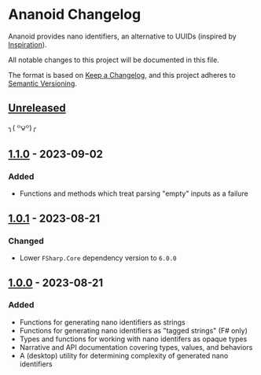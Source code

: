# Ananoid Changelog

Ananoid provides nano identifiers, an alternative to UUIDs (inspired by [Inspiration]).

All notable changes to this project will be documented in this file.

The format is based on [Keep a Changelog][Changelog],
and this project adheres to [Semantic Versioning][SemVer].

## [Unreleased]

╮( ꒪౪꒪)╭

## [1.1.0] - 2023-09-02

### Added

- Functions and methods which treat parsing "empty" inputs as a failure


## [1.0.1] - 2023-08-21

### Changed

- Lower `FSharp.Core` dependency version to `6.0.0`


## [1.0.0] - 2023-08-21

### Added

- Functions for generating nano identifiers as strings
- Functions for generating nano identifiers as "tagged strings" (F# only)
- Types and functions for working with nano identifers as opaque types
- Narrative and API documentation covering types, values, and behaviors
- A (desktop) utility for determining complexity of generated nano identifiers


[Inspiration]: https://github.com/ai/nanoid
[Changelog]: https://keepachangelog.com/en/1.0.0/
[SemVer]: https://semver.org/spec/v2.0.0.html
[Unreleased]: https://github.com/pblasucci/ananoid/compare/v1.1.0...HEAD
[1.0.0]: https://github.com/pblasucci/ananoid/releases/tag/v1.0.0
[1.0.1]: https://github.com/pblasucci/ananoid/releases/tag/v1.0.1
[1.1.0]: https://github.com/pblasucci/ananoid/releases/tag/v1.1.0
